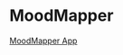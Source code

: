 # MoodMapper

[MoodMapper App]([URL](https://moodmapper-3fps5ja3prwnjwjndxnvwo.streamlit.app/)https://moodmapper-3fps5ja3prwnjwjndxnvwo.streamlit.app/)
